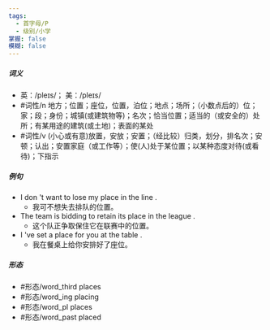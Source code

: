 ```yaml
---
tags:
  - 首字母/P
  - 级别/小学
掌握: false
模糊: false
---
```

##### 词义
- 英：/pleɪs/； 美：/pleɪs/
- #词性/n  地方；位置；座位，位置，泊位；地点；场所；（小数点后的）位；家；段；身份；城镇(或建筑物等)；名次；恰当位置；适当的（或安全的）处所；有某用途的建筑(或土地)；表面的某处
- #词性/v  (小心或有意)放置，安放；安置；（经比较）归类，划分，排名次；安顿；认出；安置家庭（或工作等）；使(人)处于某位置；以某种态度对待(或看待)；下指示
##### 例句
- I don 't want to lose my place in the line .
	- 我可不想失去排队的位置。
- The team is bidding to retain its place in the league .
	- 这个队正争取保住它在联赛中的位置。
- I 've set a place for you at the table .
	- 我在餐桌上给你安排好了座位。
##### 形态
- #形态/word_third places
- #形态/word_ing placing
- #形态/word_pl places
- #形态/word_past placed
